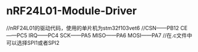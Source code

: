 # nRF24L01-Module-Driver

//nRF24L01的驱动代码，使用的单片机为stm32f103vet6
//CSN——PB12     CE——PC5     IRQ——PC4    SCK——PA5    MISO——PA6   MOSI——PA7
//在.c文件中可以选择SPI1或者SPI2
